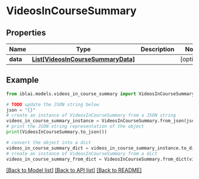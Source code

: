 # VideosInCourseSummary


## Properties

Name | Type | Description | Notes
------------ | ------------- | ------------- | -------------
**data** | [**List[VideosInCourseSummaryData]**](VideosInCourseSummaryData.md) |  | [optional] 

## Example

```python
from iblai.models.videos_in_course_summary import VideosInCourseSummary

# TODO update the JSON string below
json = "{}"
# create an instance of VideosInCourseSummary from a JSON string
videos_in_course_summary_instance = VideosInCourseSummary.from_json(json)
# print the JSON string representation of the object
print(VideosInCourseSummary.to_json())

# convert the object into a dict
videos_in_course_summary_dict = videos_in_course_summary_instance.to_dict()
# create an instance of VideosInCourseSummary from a dict
videos_in_course_summary_from_dict = VideosInCourseSummary.from_dict(videos_in_course_summary_dict)
```
[[Back to Model list]](../README.md#documentation-for-models) [[Back to API list]](../README.md#documentation-for-api-endpoints) [[Back to README]](../README.md)


